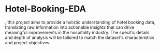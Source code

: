 # Hotel-Booking-EDA
, this project aims to provide a holistic understanding of hotel booking data, translating raw information into actionable insights that can drive meaningful improvements in the hospitality industry. The specific details and depth of analysis will be tailored to match the dataset's characteristics and project objectives.
